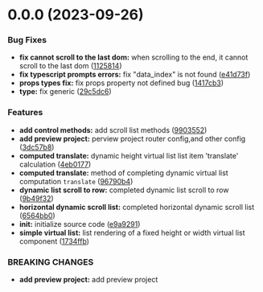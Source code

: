 # 0.0.0 (2023-09-26)


### Bug Fixes

* **fix cannot scroll to the last dom:** when scrolling to the end, it cannot scroll to the last dom ([1125814](https://github.com/yeminxuan/vue-final-virtual-list/commit/11258148898b8c4618a49ec4e59807c5aeda5216))
* **fix typescript prompts errors:** fix "data_index" is not found ([e41d73f](https://github.com/yeminxuan/vue-final-virtual-list/commit/e41d73f6715dc2a92d84329efd68f0166e6b9ab2))
* **props types fix:** fix props property not defined bug ([1417cb3](https://github.com/yeminxuan/vue-final-virtual-list/commit/1417cb3f271919582fa66a355ac0b320dac5578f))
* **type:** fix generic ([29c5dc6](https://github.com/yeminxuan/vue-final-virtual-list/commit/29c5dc6d15db63c23b6cddbb6b2ece412268675b))


### Features

* **add control methods:** add scroll list methods ([9903552](https://github.com/yeminxuan/vue-final-virtual-list/commit/9903552ef88ad746c2ffc0ba418e246e5a384b64))
* **add preview project:** perview project router config,and other config ([3dc57b8](https://github.com/yeminxuan/vue-final-virtual-list/commit/3dc57b81102ed78e84f2432f8aafc44870ffeb66))
* **computed translate:** dynamic height virtual list list item 'translate' calculation ([4eb0177](https://github.com/yeminxuan/vue-final-virtual-list/commit/4eb0177060d69810efdac70e6a463aadcb7e8d10))
* **computed translate:** method of completing dynamic virtual list computation `translate` ([96790b4](https://github.com/yeminxuan/vue-final-virtual-list/commit/96790b48ee049accf0cc638069da6b5d6a0de623))
* **dynamic list scroll to row:** completed dynamic list scroll to row ([9b49f32](https://github.com/yeminxuan/vue-final-virtual-list/commit/9b49f325e15440c6b366d2e27c12e4ecb9ccda95))
* **horizontal dynamic scroll list:** completed horizontal dynamic scroll list ([6564bb0](https://github.com/yeminxuan/vue-final-virtual-list/commit/6564bb05fdd1124f357e0755a60815f3262f6530))
* **init:** initialize source code ([e9a9291](https://github.com/yeminxuan/vue-final-virtual-list/commit/e9a92915ed0982dd3febd80bc9d78412583342b5))
* **simple virtual list:** list rendering of a fixed height or width virtual list component ([1734ffb](https://github.com/yeminxuan/vue-final-virtual-list/commit/1734ffb7b050d6fb08dfdf73557c54c2127c575d))


### BREAKING CHANGES

* **add preview project:** add preview project




